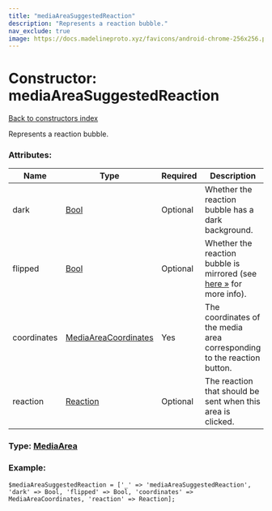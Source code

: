 ```yaml
---
title: "mediaAreaSuggestedReaction"
description: "Represents a reaction bubble."
nav_exclude: true
image: https://docs.madelineproto.xyz/favicons/android-chrome-256x256.png
---
```

# Constructor: mediaAreaSuggestedReaction  
[Back to constructors index](/API_docs/constructors/index.html)



Represents a reaction bubble.

### Attributes:

| Name     |    Type       | Required | Description |
|----------|---------------|----------|-------------|
|dark|[Bool](/API_docs/types/Bool.html) | Optional|Whether the reaction bubble has a dark background.|
|flipped|[Bool](/API_docs/types/Bool.html) | Optional|Whether the reaction bubble is mirrored (see [here »](https://core.telegram.org/api/stories#reactions) for more info).|
|coordinates|[MediaAreaCoordinates](/API_docs/types/MediaAreaCoordinates.html) | Yes|The coordinates of the media area corresponding to the reaction button.|
|reaction|[Reaction](/API_docs/types/Reaction.html) | Optional|The reaction that should be sent when this area is clicked.|



### Type: [MediaArea](/API_docs/types/MediaArea.html)


### Example:

```
$mediaAreaSuggestedReaction = ['_' => 'mediaAreaSuggestedReaction', 'dark' => Bool, 'flipped' => Bool, 'coordinates' => MediaAreaCoordinates, 'reaction' => Reaction];
```  
